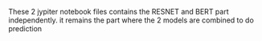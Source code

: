 These 2 jypiter notebook files contains the RESNET and BERT part independently.
it remains the part where the 2 models are combined to do prediction
